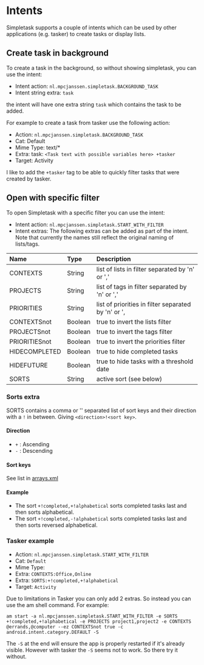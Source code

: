 Intents
=======

Simpletask supports a couple of intents which can be used by other applications (e.g. tasker) to create tasks or display lists.

Create task in background
-------------------------

To create a task in the background, so without showing simpletask, you can use the intent:

-   Intent action: `nl.mpcjanssen.simpletask.BACKGROUND_TASK`
-   Intent string extra: `task`

the intent will have one extra string `task` which contains the task to be added.

For example to create a task from tasker use the following action:

-   Action: `nl.mpcjanssen.simpletask.BACKGROUND_TASK`
-   Cat: Default
-   Mime Type: text/\*
-   Extra: task: `<Task text with possible variables here> +tasker`
-   Target: Activity

I like to add the `+tasker` tag to be able to quickly filter tasks that were created by tasker.

Open with specific filter
-------------------------

To open Simpletask with a specific filter you can use the intent:

-   Intent action: `nl.mpcjanssen.simpletask.START_WITH_FILTER`
-   Intent extras: The following extras can be added as part of the intent. Note that currently the names still reflect the original naming of lists/tags.

<table>
<colgroup>
<col width="19%" />
<col width="12%" />
<col width="67%" />
</colgroup>
<thead>
<tr class="header">
<th align="left">Name</th>
<th align="left">Type</th>
<th align="left">Description</th>
</tr>
</thead>
<tbody>
<tr class="odd">
<td align="left">CONTEXTS</td>
<td align="left">String</td>
<td align="left">list of lists in filter separated by 'n' or ','</td>
</tr>
<tr class="even">
<td align="left">PROJECTS</td>
<td align="left">String</td>
<td align="left">list of tags in filter separated by 'n' or ','</td>
</tr>
<tr class="odd">
<td align="left">PRIORITIES</td>
<td align="left">String</td>
<td align="left">list of priorities in filter separated by 'n' or ',</td>
</tr>
<tr class="even">
<td align="left">CONTEXTSnot</td>
<td align="left">Boolean</td>
<td align="left">true to invert the lists filter</td>
</tr>
<tr class="odd">
<td align="left">PROJECTSnot</td>
<td align="left">Boolean</td>
<td align="left">true to invert the tags filter</td>
</tr>
<tr class="even">
<td align="left">PRIORITIESnot</td>
<td align="left">Boolean</td>
<td align="left">true to invert the priorities filter</td>
</tr>
<tr class="odd">
<td align="left">HIDECOMPLETED</td>
<td align="left">Boolean</td>
<td align="left">true to hide completed tasks</td>
</tr>
<tr class="even">
<td align="left">HIDEFUTURE</td>
<td align="left">Boolean</td>
<td align="left">true to hide tasks with a threshold date</td>
</tr>
<tr class="odd">
<td align="left">SORTS</td>
<td align="left">String</td>
<td align="left">active sort (see below)</td>
</tr>
</tbody>
</table>

### Sorts extra

SORTS contains a comma or '' separated list of sort keys and their direction with a `!` in between. Giving `<direction>!<sort key>`.

#### Direction

-   `+` : Ascending
-   `-` : Descending

#### Sort keys

See list in [arrays.xml](https://github.com/mpcjanssen/simpletask-android/blob/master/src/main/res/values/donottranslate.xml#L42-51)

#### Example

-   The sort `+!completed,+!alphabetical` sorts completed tasks last and then sorts alphabetical.
-   The sort `+!completed,-!alphabetical` sorts completed tasks last and then sorts reversed alphabetical.

### Tasker example

-   Action: `nl.mpcjanssen.simpletask.START_WITH_FILTER`
-   Cat: `Default`
-   Mime Type:
-   Extra: `CONTEXTS:Office,Online`
-   Extra: `SORTS:+!completed,+!alphabetical`
-   Target: `Activity`

Due to limitations in Tasker you can only add 2 extras. So instead you can use the am shell command. For example:

    am start -a nl.mpcjanssen.simpletask.START_WITH_FILTER -e SORTS +!completed,+!alphabetical -e PROJECTS project1,project2 -e CONTEXTS @errands,@computer --ez CONTEXTSnot true -c android.intent.category.DEFAULT -S

The `-S` at the end will ensure the app is properly restarted if it's already visible. However with tasker the `-S` seems not to work. So there try it without.

